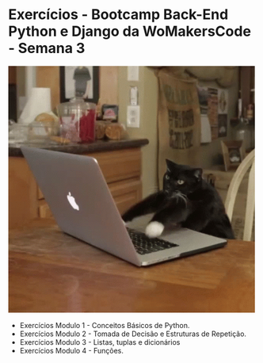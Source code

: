 # Exercícios - Bootcamp Back-End Python e Django da  WoMakersCode - Semana 3

![gato](./imagem/GATO.gif)

- Exercícios Modulo 1 - Conceitos Básicos de Python.
- Exercícios Modulo 2 - Tomada de Decisão e Estruturas de Repetição.
- Exercícios Modulo 3 - Listas, tuplas e dicionários
- Exercícios Modulo 4 - Funções.



